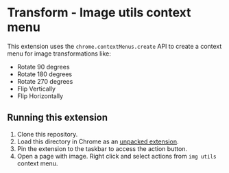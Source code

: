 # Transform - Image utils context menu

This extension uses the `chrome.contextMenus.create` API to create a context menu for image transformations like:

- Rotate 90 degrees
- Rotate 180 degrees
- Rotate 270 degrees
- Flip Vertically
- Flip Horizontally

## Running this extension

1. Clone this repository.
2. Load this directory in Chrome as an [unpacked extension](https://developer.chrome.com/docs/extensions/mv3/getstarted/development-basics/#load-unpacked).
3. Pin the extension to the taskbar to access the action button.
4. Open a page with image. Right click and select actions from `img utils` context menu.
